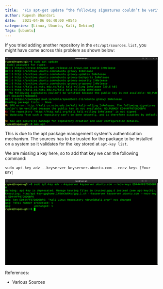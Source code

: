 ```yaml
---
title:  "Fix apt-get update “the following signatures couldn’t be verified because the public key is not available”"
author: Rupesh Bhandari
date:   2021-04-06 06:40:00 +0545
categories: [Linux, Ubuntu, Kali, Debian]
Tags: [ubuntu]
---
```


If you tried adding another repository in the `etc/apt/sources.list`, you might have come across this problem as shown below:

![Error Message](/assets/img/keyerror/error.png)

This is due to the apt package management system's authentication mechanism. The sources has to be trusted for the package to be installed on a system so it validates for the key stored at `apt-key list`.

We are missing a key here, so to add that key we can the following command:

```shell
sudo apt-key adv --keyserver keyserver.ubuntu.com --recv-keys [Your KEY]
```

![Solution](/assets/img/keyerror/sol.png)

References:
- Various Sources
